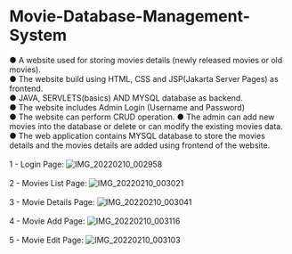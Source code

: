 # Movie-Database-Management-System
 ● A website used for storing movies details (newly released movies or old movies).<br>
 ● The website build using HTML, CSS and JSP(Jakarta Server Pages) as frontend. <br>
 ● JAVA, SERVLETS(basics) AND MYSQL database as backend. <br>
 ● The website includes Admin Login (Username and Password) <br>
 ● The website can perform CRUD operation. ● The admin can add new movies into the database or delete or can modify the existing movies data. <br>
 ● The web application contains MYSQL database to store the movies details and the movies details are added using frontend of the website.<br><br>
 1 - Login Page:
 ![IMG_20220210_002958](https://user-images.githubusercontent.com/113786288/216168048-c5e98c46-819d-4cf1-990b-109dc743e672.png)
 <br>
 <br>
 2 - Movies List Page:
![IMG_20220210_003021](https://user-images.githubusercontent.com/113786288/216168160-8080dc8c-8f0f-451d-8752-24e61e0bd68c.png)
<br>
<br>
3 - Movie Details Page:
![IMG_20220210_003041](https://user-images.githubusercontent.com/113786288/216168423-4cf0e102-ea6f-4634-ae95-59736bab7ae6.png)
<br>
<br>
4 - Movie Add Page:
![IMG_20220210_003116](https://user-images.githubusercontent.com/113786288/216168483-691929d4-5899-447d-babe-78ded5c867ce.png)
<br>
<br>
5 - Movie Edit Page:
![IMG_20220210_003103](https://user-images.githubusercontent.com/113786288/216168492-5f032c77-32a2-4bf0-b3d9-efca7ee3dad8.png)



